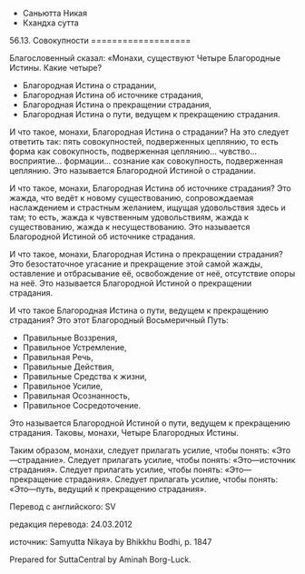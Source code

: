 









* Саньютта Никая
* Кхандха сутта


56\.13\. Совокупности
\=\=\=\=\=\=\=\=\=\=\=\=\=\=\=\=\=\=\=



Благословенный сказал: «Монахи, существуют Четыре Благородные Истины\. Какие четыре?


* Благородная Истина о страдании,
* Благородная Истина об источнике страдания,
* Благородная Истина о прекращении страдания,
* Благородная Истина о пути, ведущем к прекращению страдания\.


И что такое, монахи, Благородная Истина о страдании? На это следует ответить так: пять совокупностей, подверженных цеплянию, то есть форма как совокупность, подверженная цеплянию… чувство… восприятие… формации… сознание как совокупность, подверженная цеплянию\. Это называется Благородной Истиной о страдании\.


И что такое, монахи, Благородная Истина об источнике страдания? Это жажда, что ведёт к новому существованию, сопровождаемая наслаждением и страстным желанием, ищущая удовольствия здесь и там; то есть, жажда к чувственным удовольствиям, жажда к существованию, жажда к несуществованию\. Это называется Благородной Истиной об источнике страдания\.


И что такое, монахи, Благородная Истина о прекращении страдания? Это безостаточное угасание и прекращение этой самой жажды, оставление и отбрасывание её, освобождение от неё, отсутствие опоры на неё\. Это называется Благородной Истиной о прекращении страдания\.


И что такое Благородная Истина о пути, ведущем к прекращению страдания? Это этот Благородный Восьмеричный Путь:


* Правильные Воззрения,
* Правильное Устремление,
* Правильная Речь,
* Правильные Действия,
* Правильные Средства к жизни,
* Правильное Усилие,
* Правильная Осознанность,
* Правильное Сосредоточение\.


Это называется Благородной Истиной о пути, ведущем к прекращению страдания\. Таковы, монахи, Четыре Благородных Истины\.


Таким образом, монахи, следует прилагать усилие, чтобы понять: «Это—страдание»\. Следует прилагать усилие, чтобы понять: «Это—источник страдания»\. Следует прилагать усилие, чтобы понять: «Это—прекращение страдания»\. Следует прилагать усилие, чтобы понять: «Это—путь, ведущий к прекращению страдания»\.



Перевод с английского: SV


редакция перевода: 24\.03\.2012


источник: Samyutta Nikaya by Bhikkhu Bodhi, p\. 1847


Prepared for SuttaCentral by Aminah Borg\-Luck\.






